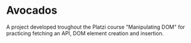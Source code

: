 # Avocados

A project developed troughout the Platzi course "Manipulating DOM" for practicing fetching an API, DOM element creation and insertion.

